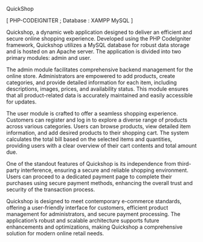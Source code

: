 QuickShop

 [ PHP-CODEIGNITER ; Database : XAMPP MySQL ]


Quickshop, a dynamic web application designed to deliver an efficient and secure online shopping experience. Developed using the PHP CodeIgniter framework, Quickshop utilizes a MySQL database for robust data storage and is hosted on an Apache server. The application is divided into two primary modules: admin and user.

The admin module facilitates comprehensive backend management for the online store. Administrators are empowered to add products, create categories, and provide detailed information for each item, including descriptions, images, prices, and availability status. This module ensures that all product-related data is accurately maintained and easily accessible for updates.

The user module is crafted to offer a seamless shopping experience. Customers can register and log in to explore a diverse range of products across various categories. Users can browse products, view detailed item information, and add desired products to their shopping cart. The system calculates the total bill based on the selected items and quantities, providing users with a clear overview of their cart contents and total amount due.

One of the standout features of Quickshop is its independence from third-party interference, ensuring a secure and reliable shopping environment. Users can proceed to a dedicated payment page to complete their purchases using secure payment methods, enhancing the overall trust and security of the transaction process.

Quickshop is designed to meet contemporary e-commerce standards, offering a user-friendly interface for customers, efficient product management for administrators, and secure payment processing. The application’s robust and scalable architecture supports future enhancements and optimizations, making Quickshop a comprehensive solution for modern online retail needs.
